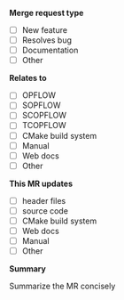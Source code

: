 **Merge request type**
- [ ] New feature
- [ ] Resolves bug
- [ ] Documentation
- [ ] Other

**Relates to**

- [ ] OPFLOW
- [ ] SOPFLOW
- [ ] SCOPFLOW
- [ ] TCOPFLOW
- [ ] CMake build system
- [ ] Manual
- [ ] Web docs
- [ ] Other

**This MR updates**
- [ ] header files
- [ ] source code
- [ ] CMake build system
- [ ] Web docs
- [ ] Manual
- [ ] Other

**Summary**

Summarize the MR concisely
